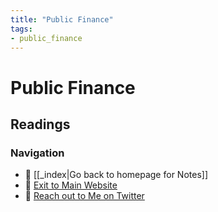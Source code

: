 ```yaml
---
title: "Public Finance"
tags:
- public_finance
---
```

# Public Finance

## Readings



### Navigation
- 🚧 [[_index|Go back to homepage for Notes]]
- 🐛 [Exit to Main Website](https:deepankerkoul.in)
- 👀 [Reach out to Me on Twitter](https://twitter.com/deepankerkaul)
